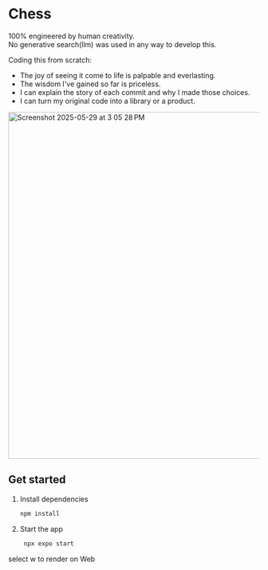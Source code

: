 # Chess

100% engineered by human creativity.  
No generative search(llm) was used in any way to develop this.  

Coding this from scratch:  
- The joy of seeing it come to life is palpable and everlasting.  
- The wisdom I've gained so far is priceless.
- I can explain the story of each commit and why I made those choices.
- I can turn my original code into a library or a product.

<img width="695" alt="Screenshot 2025-05-29 at 3 05 28 PM" src="https://github.com/user-attachments/assets/7627d7c6-f3e2-46a6-bef0-d88806ae305e" />

## Get started

1. Install dependencies

   ```bash
   npm install
   ```

2. Start the app

   ```bash
    npx expo start
   ```

select w to render on Web
